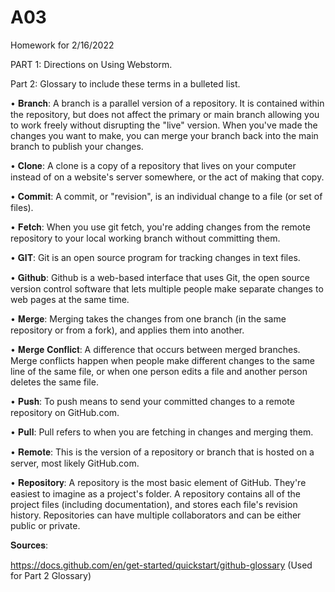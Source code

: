 # A03
Homework for 2/16/2022


PART 1: Directions on Using Webstorm.

Part 2: Glossary to include these terms in a bulleted list.

• 𝐁𝐫𝐚𝐧𝐜𝐡: A branch is a parallel version of a repository. It is contained within the repository, but does not affect the primary or main branch allowing you to work freely without disrupting the "live" version. When you've made the changes you want to make, you can merge your branch back into the main branch to publish your changes.

• 𝐂𝐥𝐨𝐧𝐞: A clone is a copy of a repository that lives on your computer instead of on a website's server somewhere, or the act of making that copy.

• 𝐂𝐨𝐦𝐦𝐢𝐭: A commit, or "revision", is an individual change to a file (or set of files).

• 𝐅𝐞𝐭𝐜𝐡: When you use git fetch, you're adding changes from the remote repository to your local working branch without committing them.

• 𝐆𝐈𝐓: Git is an open source program for tracking changes in text files. 

• 𝐆𝐢𝐭𝐡𝐮𝐛: Github is a web-based interface that uses Git, the open source version control software that lets multiple people make separate changes to web pages at the same time.

• 𝐌𝐞𝐫𝐠𝐞: Merging takes the changes from one branch (in the same repository or from a fork), and applies them into another.

• 𝐌𝐞𝐫𝐠𝐞 𝐂𝐨𝐧𝐟𝐥𝐢𝐜𝐭: A difference that occurs between merged branches. Merge conflicts happen when people make different changes to the same line of the same file, or when one person edits a file and another person deletes the same file.

• 𝐏𝐮𝐬𝐡: To push means to send your committed changes to a remote repository on GitHub.com.

• 𝐏𝐮𝐥𝐥: Pull refers to when you are fetching in changes and merging them.

• 𝐑𝐞𝐦𝐨𝐭𝐞: This is the version of a repository or branch that is hosted on a server, most likely GitHub.com.

• 𝐑𝐞𝐩𝐨𝐬𝐢𝐭𝐨𝐫𝐲: A repository is the most basic element of GitHub. They're easiest to imagine as a project's folder. A repository contains all of the project files (including documentation), and stores each file's revision history. Repositories can have multiple collaborators and can be either public or private.

𝐒𝐨𝐮𝐫𝐜𝐞𝐬:

https://docs.github.com/en/get-started/quickstart/github-glossary (Used for Part 2 Glossary)
